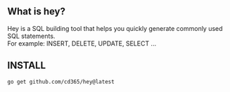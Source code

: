 ## What is hey?

Hey is a SQL building tool that helps you quickly generate commonly used SQL statements. <br>
For example: INSERT, DELETE, UPDATE, SELECT ...

## INSTALL
```shell
go get github.com/cd365/hey@latest
```
